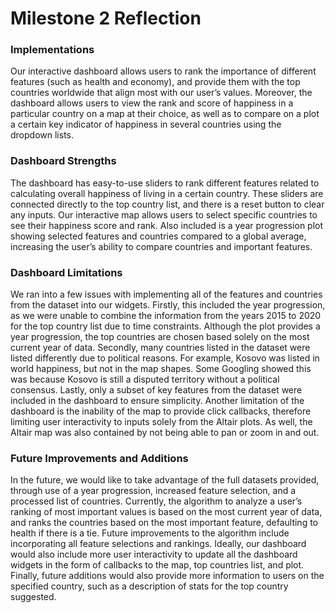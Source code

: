 # Milestone 2 Reflection

### Implementations
Our interactive dashboard allows users to rank the importance of different features (such as health and economy), and provide them with the top countries worldwide that align most with our user’s values. Moreover, the dashboard allows users to view the rank and score of happiness in a particular country on a map at their choice, as well as to compare on a plot a certain key indicator of happiness in several countries using the dropdown lists.

### Dashboard Strengths
The dashboard has easy-to-use sliders to rank different features related to calculating overall happiness of living in a certain country. These sliders are connected directly to the top country list, and there is a reset button to clear any inputs. Our interactive map allows users to select specific countries to see their happiness score and rank. Also included is a year progression plot showing selected features and countries compared to a global average, increasing the user’s ability to compare countries and important features.

### Dashboard Limitations
We ran into a few issues with implementing all of the features and countries from the dataset into our widgets. Firstly, this included the year progression, as we were unable to combine the information from the years 2015 to 2020 for the top country list due to time constraints. Although the plot provides a year progression, the top countries are chosen based solely on the most current year of data. Secondly, many countries listed in the dataset were listed differently due to political reasons. For example, Kosovo was listed in world happiness, but not in the map shapes. Some Googling showed this was because Kosovo is still a disputed territory without a political consensus. Lastly, only a subset of key features from the dataset were included in the dashboard to ensure simplicity.
Another limitation of the dashboard is the inability of the map to provide click callbacks, therefore limiting user interactivity to inputs solely from the Altair plots. As well, the Altair map was also contained by not being able to pan or zoom in and out.

### Future Improvements and Additions
In the future, we would like to take advantage of the full datasets provided, through use of a year progression, increased feature selection, and a processed list of countries. Currently, the algorithm to analyze a user’s ranking of most important values is based on the most current year of data, and ranks the countries based on the most important feature, defaulting to health if there is a tie. Future improvements to the algorithm include incorporating all feature selections and rankings. Ideally, our dashboard would also include more user interactivity to update all the dashboard widgets in the form of callbacks to the map, top countries list, and plot. Finally, future additions would also provide more information to users on the specified country, such as a description of stats for the top country suggested.
